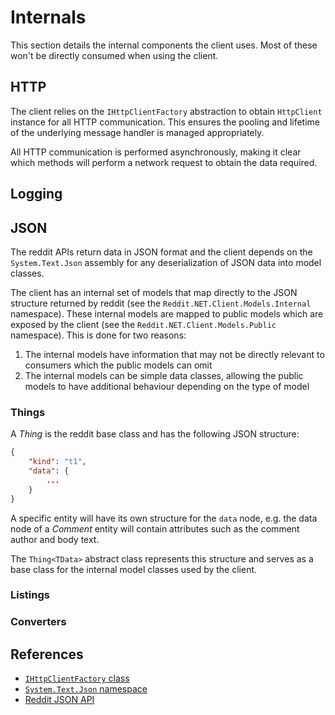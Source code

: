 # Internals

This section details the internal components the client uses. Most of these won't be directly consumed when using the client.

## HTTP

The client relies on the `IHttpClientFactory` abstraction to obtain `HttpClient` instance for all HTTP communication. This ensures the pooling and lifetime of the underlying message handler is managed appropriately. 

All HTTP communication is performed asynchronously, making it clear which methods will perform a network request to obtain the data required.

## Logging



## JSON

The reddit APIs return data in JSON format and the client depends on the `System.Text.Json` assembly for any deserialization of JSON data into model classes.

The client has an internal set of models that map directly to the JSON structure returned by reddit (see the `Reddit.NET.Client.Models.Internal` namespace). These internal models are mapped to public models which are exposed by the client (see the `Reddit.NET.Client.Models.Public` namespace). This is done for two reasons:

1. The internal models have information that may not be directly relevant to consumers which the public models can omit
2. The internal models can be simple data classes, allowing the public models to have additional behaviour depending on the type of model

### Things

A *Thing* is the reddit base class and has the following JSON structure:

```json
{
    "kind": "t1",
    "data": {
        ...
    }
}
```

A specific entity will have its own structure for the `data` node, e.g. the data node of a *Comment* entity will contain attributes such as the comment author and body text.

The `Thing<TData>` abstract class represents this structure and serves as a base class for the internal model classes used by the client.

### Listings

### Converters

## References

- [`IHttpClientFactory` class](https://docs.microsoft.com/en-us/dotnet/api/system.net.http.ihttpclientfactory?view=dotnet-plat-ext-5.0)
- [`System.Text.Json` namespace](https://docs.microsoft.com/en-us/dotnet/api/system.text.json?view=net-5.0)
- [Reddit JSON API](https://github.com/reddit-archive/reddit/wiki/JSON)